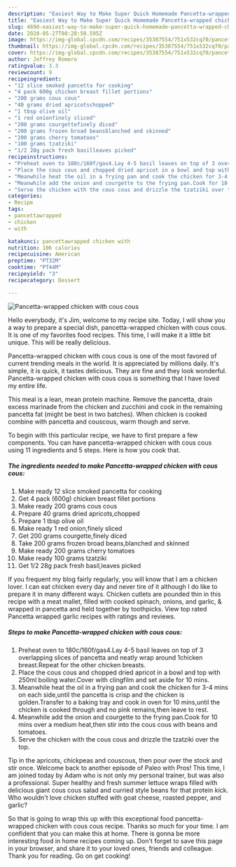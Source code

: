 ```yaml
---
description: "Easiest Way to Make Super Quick Homemade Pancetta-wrapped chicken with cous cous"
title: "Easiest Way to Make Super Quick Homemade Pancetta-wrapped chicken with cous cous"
slug: 4690-easiest-way-to-make-super-quick-homemade-pancetta-wrapped-chicken-with-cous-cous
date: 2020-05-27T08:28:50.595Z
image: https://img-global.cpcdn.com/recipes/35387554/751x532cq70/pancetta-wrapped-chicken-with-cous-cous-recipe-main-photo.jpg
thumbnail: https://img-global.cpcdn.com/recipes/35387554/751x532cq70/pancetta-wrapped-chicken-with-cous-cous-recipe-main-photo.jpg
cover: https://img-global.cpcdn.com/recipes/35387554/751x532cq70/pancetta-wrapped-chicken-with-cous-cous-recipe-main-photo.jpg
author: Jeffrey Romero
ratingvalue: 3.3
reviewcount: 9
recipeingredient:
- "12 slice smoked pancetta for cooking"
- "4 pack 600g chicken breast fillet portions"
- "200 grams cous cous"
- "40 grams dried apricotschopped"
- "1 tbsp olive oil"
- "1 red onionfinely sliced"
- "200 grams courgettefinely diced"
- "200 grams frozen broad beansblanched and skinned"
- "200 grams cherry tomatoes"
- "100 grams tzatziki"
- "1/2 28g pack fresh basilleaves picked"
recipeinstructions:
- "Preheat oven to 180c/160f/gas4.Lay 4-5 basil leaves on top of 3 overlapping slices of pancetta and neatly wrap around 1chicken breast.Repeat for the other chicken breasts."
- "Place the cous cous and chopped dried apricot in a bowl and top with 250ml boiling water.Cover with clingfilm and set aside for 10 mins."
- "Meanwhile heat the oil in a frying pan and cook the chicken for 3-4 mins on each side,until the pancetta is crisp and the chicken is golden.Transfer to a baking tray and cook in oven for 10 mins,until the chicken is cooked through and no pink remains,then leave to rest."
- "Meanwhile add the onion and courgette to the frying pan.Cook for 10 mins over a medium heat,then stir into the cous cous with beans and tomatoes."
- "Serve the chicken with the cous cous and drizzle the tzatziki over the top."
categories:
- Recipe
tags:
- pancettawrapped
- chicken
- with

katakunci: pancettawrapped chicken with 
nutrition: 106 calories
recipecuisine: American
preptime: "PT32M"
cooktime: "PT44M"
recipeyield: "3"
recipecategory: Dessert

---
```



![Pancetta-wrapped chicken with cous cous](https://img-global.cpcdn.com/recipes/35387554/751x532cq70/pancetta-wrapped-chicken-with-cous-cous-recipe-main-photo.jpg)

Hello everybody, it's Jim, welcome to my recipe site. Today, I will show you a way to prepare a special dish, pancetta-wrapped chicken with cous cous. It is one of my favorites food recipes. This time, I will make it a little bit unique. This will be really delicious.

Pancetta-wrapped chicken with cous cous is one of the most favored of current trending meals in the world. It is appreciated by millions daily. It's simple, it is quick, it tastes delicious. They are fine and they look wonderful. Pancetta-wrapped chicken with cous cous is something that I have loved my entire life.

This meal is a lean, mean protein machine. Remove the pancetta, drain excess marinade from the chicken and zucchini and cook in the remaining pancetta fat (might be best in two batches). When chicken is cooked combine with pancetta and couscous, warm though and serve.


To begin with this particular recipe, we have to first prepare a few components. You can have pancetta-wrapped chicken with cous cous using 11 ingredients and 5 steps. Here is how you cook that.

<!--inarticleads1-->

##### The ingredients needed to make Pancetta-wrapped chicken with cous cous:

1. Make ready 12 slice smoked pancetta for cooking
1. Get 4 pack (600g) chicken breast fillet portions
1. Make ready 200 grams cous cous
1. Prepare 40 grams dried apricots,chopped
1. Prepare 1 tbsp olive oil
1. Make ready 1 red onion,finely sliced
1. Get 200 grams courgette,finely diced
1. Take 200 grams frozen broad beans,blanched and skinned
1. Make ready 200 grams cherry tomatoes
1. Make ready 100 grams tzatziki
1. Get 1/2 28g pack fresh basil,leaves picked


If you frequent my blog fairly regularly, you will know that I am a chicken lover. I can eat chicken every day and never tire of it although I do like to prepare it in many different ways. Chicken cutlets are pounded thin in this recipe with a meat mallet, filled with cooked spinach, onions, and garlic, &amp; wrapped in pancetta and held together by toothpicks. View top rated Pancetta wrapped garlic recipes with ratings and reviews. 

<!--inarticleads2-->

##### Steps to make Pancetta-wrapped chicken with cous cous:

1. Preheat oven to 180c/160f/gas4.Lay 4-5 basil leaves on top of 3 overlapping slices of pancetta and neatly wrap around 1chicken breast.Repeat for the other chicken breasts.
1. Place the cous cous and chopped dried apricot in a bowl and top with 250ml boiling water.Cover with clingfilm and set aside for 10 mins.
1. Meanwhile heat the oil in a frying pan and cook the chicken for 3-4 mins on each side,until the pancetta is crisp and the chicken is golden.Transfer to a baking tray and cook in oven for 10 mins,until the chicken is cooked through and no pink remains,then leave to rest.
1. Meanwhile add the onion and courgette to the frying pan.Cook for 10 mins over a medium heat,then stir into the cous cous with beans and tomatoes.
1. Serve the chicken with the cous cous and drizzle the tzatziki over the top.


Tip in the apricots, chickpeas and couscous, then pour over the stock and stir once. Welcome back to another episode of Paleo with Pros! This time, I am joined today by Adam who is not only my personal trainer, but was also a professional. Super healthy and fresh summer lettuce wraps filled with delicious giant cous cous salad and curried style beans for that protein kick. Who wouldn&#39;t love chicken stuffed with goat cheese, roasted pepper, and garlic? 

So that is going to wrap this up with this exceptional food pancetta-wrapped chicken with cous cous recipe. Thanks so much for your time. I am confident that you can make this at home. There is gonna be more interesting food in home recipes coming up. Don't forget to save this page in your browser, and share it to your loved ones, friends and colleague. Thank you for reading. Go on get cooking!
